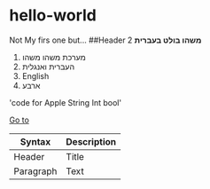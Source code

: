 # hello-world
Not My firs one but...
##Header 2 
**משהו בולט בעברית**
1. מערכת משהו משהו
2. העברית ואנגלית
3. English
4. ארבע


'code for Apple String Int bool'

[Go to](https://www.google.com)


| Syntax | Description |
| ----------- | ----------- |
| Header | Title |
| Paragraph | Text |
